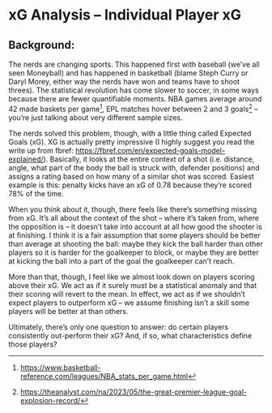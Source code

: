 # xG Analysis – Individual Player xG
## Background:
The nerds are changing sports. This happened first with baseball (we’ve all seen Moneyball) and has happened in basketball (blame Steph Curry or Daryl Morey, either way the nerds have won and teams have to shoot threes). The statistical revolution has come slower to soccer,
in some ways because there are fewer quantifiable moments. NBA games average around 42 made baskets per game[^1], EPL matches hover between 2 and 3 goals[^2] – you’re just talking about very different sample sizes.  
  
The nerds solved this problem, though, with a little thing called Expected Goals (xG). XG is actually pretty impressive (I highly suggest you read the write up from fbref: https://fbref.com/en/expected-goals-model-explained/). Basically, it looks at the entire context of a 
shot (i.e. distance, angle, what part of the body the ball is struck with, defender positions) and assigns a rating based on how many of a similar shot was scored. Easiest example is this: penalty kicks have an xG of 0.78 because they’re scored 78% of the time.  
  
When you think about it, though, there feels like there’s something missing from xG. It’s all about the context of the shot – where it’s taken from, where the opposition is – it doesn’t take into account at all how good the shooter is at finishing. I think it is a fair 
assumption that some players should be better than average at shooting the ball: maybe they kick the ball harder than other players so it is harder for the goalkeeper to block, or maybe they are better at kicking the ball into a part of the goal the goalkeeper can’t reach.
  
More than that, though, I feel like we almost look down on players scoring above their xG. We act as if it surely must be a statistical anomaly and that their scoring will revert to the mean. In effect, we act as if we shouldn’t expect players to outperform xG – we assume 
finishing isn’t a skill some players will be better at than others.  
  
Ultimately, there’s only one question to answer: do certain players consistently out-perform their xG? And, if so, what characteristics define those players?



[^1]:  https://www.basketball-reference.com/leagues/NBA_stats_per_game.html
[^2]:  https://theanalyst.com/na/2023/05/the-great-premier-league-goal-explosion-record/
